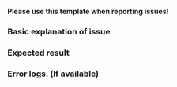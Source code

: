 **Please use this template when reporting issues!**

### Basic explanation of issue

### Expected result

### Error logs. (If available)